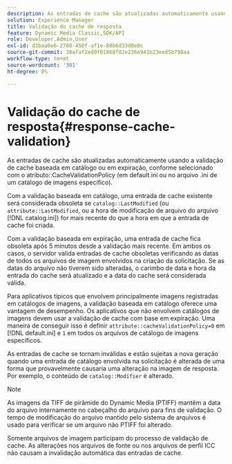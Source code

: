 ```yaml
---
description: As entradas de cache são atualizadas automaticamente usando a validação de cache com base em catálogo ou em expiração, conforme selecionado com o atributo CacheValidationPolicy (em default.ini ou no arquivo .ini de um catálogo de imagens específico).
solution: Experience Manager
title: Validação do cache de resposta
feature: Dynamic Media Classic,SDK/API
role: Developer,Admin,User
exl-id: d2baa6e6-2700-450f-af1e-88b6d33d0e0c
source-git-commit: 38afaf2ed0f01868f02e236e941b23eed5b790aa
workflow-type: tm+mt
source-wordcount: '301'
ht-degree: 0%

---
```


# Validação do cache de resposta{#response-cache-validation}

As entradas de cache são atualizadas automaticamente usando a validação de cache baseada em catálogo ou em expiração, conforme selecionado com o atributo::CacheValidationPolicy (em default.ini ou no arquivo .ini de um catálogo de imagens específico).

Com a validação baseada em catálogo, uma entrada de cache existente será considerada obsoleta se `catalog::LastModified` (ou `attribute::LastModified`, ou a hora de modificação de arquivo do arquivo [!DNL catalog.ini]) for mais recente do que a hora em que a entrada de cache foi criada.

Com a validação baseada em expiração, uma entrada de cache fica obsoleta após 5 minutos desde a validação mais recente. Em ambos os casos, o servidor valida entradas de cache obsoletas verificando as datas de todos os arquivos de imagem envolvidos na criação da solicitação. Se as datas do arquivo não tiverem sido alteradas, o carimbo de data e hora da entrada do cache será atualizado e a data do cache será considerada válida.

Para aplicativos típicos que envolvem principalmente imagens registradas em catálogos de imagens, a validação baseada em catálogo oferece uma vantagem de desempenho. Os aplicativos que não envolvem catálogos de imagens devem usar a validação de cache com base em expiração. Uma maneira de conseguir isso é definir `attribute::cacheValidationPolicy=0` em [!DNL default.ini] e `1` em todos os arquivos de catálogo de imagens específicos.

As entradas de cache se tornam inválidas e estão sujeitas a nova geração quando uma entrada de catálogo envolvida na solicitação é alterada de uma forma que provavelmente causaria uma alteração na imagem de resposta. Por exemplo, o conteúdo de `catalog::Modifier` é alterado.

>[!NOTE]
>
>As imagens da TIFF de pirâmide do Dynamic Media (PTIFF) mantêm a data do arquivo internamente no cabeçalho do arquivo para fins de validação. O tempo de modificação do arquivo mantido pelo sistema de arquivos é usado para verificar se um arquivo não PTIFF foi alterado.

Somente arquivos de imagem participam do processo de validação de cache. As alterações nos arquivos de fonte ou nos arquivos de perfil ICC não causam a invalidação automática das entradas de cache.

